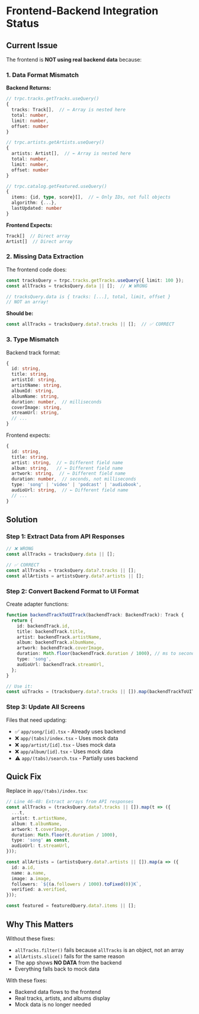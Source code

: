 # Frontend-Backend Integration Status

## Current Issue

The frontend is **NOT using real backend data** because:

### 1. Data Format Mismatch

**Backend Returns:**
```typescript
// trpc.tracks.getTracks.useQuery()
{
  tracks: Track[],  // ← Array is nested here
  total: number,
  limit: number,
  offset: number
}

// trpc.artists.getArtists.useQuery()
{
  artists: Artist[],  // ← Array is nested here
  total: number,
  limit: number,
  offset: number
}

// trpc.catalog.getFeatured.useQuery()
{
  items: {id, type, score}[],  // ← Only IDs, not full objects
  algorithm: {...},
  lastUpdated: number
}
```

**Frontend Expects:**
```typescript
Track[]  // Direct array
Artist[]  // Direct array
```

### 2. Missing Data Extraction

The frontend code does:
```typescript
const tracksQuery = trpc.tracks.getTracks.useQuery({ limit: 100 });
const allTracks = tracksQuery.data || [];  // ❌ WRONG

// tracksQuery.data is { tracks: [...], total, limit, offset }
// NOT an array!
```

**Should be:**
```typescript
const allTracks = tracksQuery.data?.tracks || [];  // ✅ CORRECT
```

### 3. Type Mismatch

Backend track format:
```typescript
{
  id: string,
  title: string,
  artistId: string,
  artistName: string,
  albumId: string,
  albumName: string,
  duration: number,  // milliseconds
  coverImage: string,
  streamUrl: string,
  // ...
}
```

Frontend expects:
```typescript
{
  id: string,
  title: string,
  artist: string,  // ← Different field name
  album: string,   // ← Different field name
  artwork: string,  // ← Different field name
  duration: number,  // seconds, not milliseconds
  type: 'song' | 'video' | 'podcast' | 'audiobook',
  audioUrl: string,  // ← Different field name
  // ...
}
```

## Solution

### Step 1: Extract Data from API Responses

```typescript
// ❌ WRONG
const allTracks = tracksQuery.data || [];

// ✅ CORRECT
const allTracks = tracksQuery.data?.tracks || [];
const allArtists = artistsQuery.data?.artists || [];
```

### Step 2: Convert Backend Format to UI Format

Create adapter functions:

```typescript
function backendTrackToUITrack(backendTrack: BackendTrack): Track {
  return {
    id: backendTrack.id,
    title: backendTrack.title,
    artist: backendTrack.artistName,
    album: backendTrack.albumName,
    artwork: backendTrack.coverImage,
    duration: Math.floor(backendTrack.duration / 1000), // ms to seconds
    type: 'song',
    audioUrl: backendTrack.streamUrl,
  };
}

// Use it:
const uiTracks = (tracksQuery.data?.tracks || []).map(backendTrackToUITrack);
```

### Step 3: Update All Screens

Files that need updating:
- ✅ `app/song/[id].tsx` - Already uses backend
- ❌ `app/(tabs)/index.tsx` - Uses mock data
- ❌ `app/artist/[id].tsx` - Uses mock data
- ❌ `app/album/[id].tsx` - Uses mock data
- ⚠️ `app/(tabs)/search.tsx` - Partially uses backend

## Quick Fix

Replace in `app/(tabs)/index.tsx`:

```typescript
// Line 46-48: Extract arrays from API responses
const allTracks = (tracksQuery.data?.tracks || []).map(t => ({
  ...t,
  artist: t.artistName,
  album: t.albumName,
  artwork: t.coverImage,
  duration: Math.floor(t.duration / 1000),
  type: 'song' as const,
  audioUrl: t.streamUrl,
}));

const allArtists = (artistsQuery.data?.artists || []).map(a => ({
  id: a.id,
  name: a.name,
  image: a.image,
  followers: `${(a.followers / 1000).toFixed(0)}K`,
  verified: a.verified,
}));

const featured = featuredQuery.data?.items || [];
```

## Why This Matters

Without these fixes:
- `allTracks.filter()` fails because `allTracks` is an object, not an array
- `allArtists.slice()` fails for the same reason
- The app shows **NO DATA** from the backend
- Everything falls back to mock data

With these fixes:
- Backend data flows to the frontend
- Real tracks, artists, and albums display
- Mock data is no longer needed
